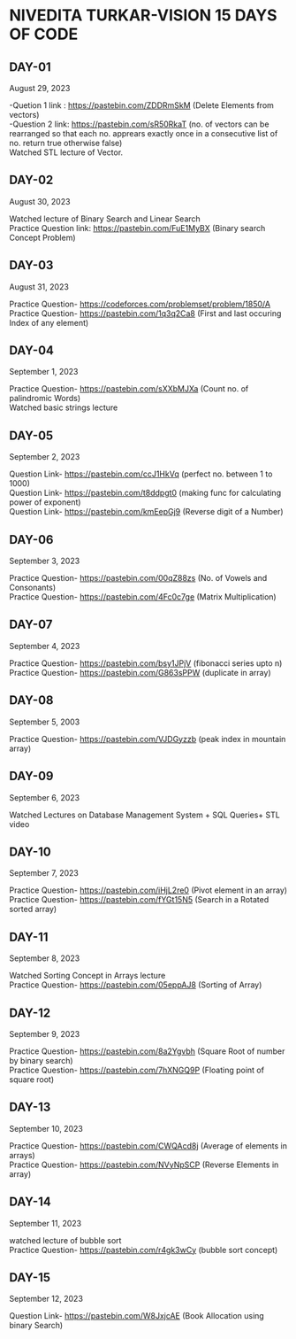 # NIVEDITA TURKAR-VISION 15 DAYS OF CODE 
## DAY-01 
August 29, 2023

-Quetion 1 link : https://pastebin.com/ZDDRmSkM (Delete Elements from vectors) <br>
-Question 2 link: https://pastebin.com/sR50RkaT (no. of vectors can be rearranged so that each no. apprears exactly once in a consecutive list of no. return true otherwise false) <br>
Watched STL lecture of Vector. <br>

## DAY-02
August 30, 2023

Watched lecture of Binary Search and Linear Search <br>
Practice Question link: https://pastebin.com/FuE1MyBX (Binary search Concept Problem)
## DAY-03
August 31, 2023

Practice Question- https://codeforces.com/problemset/problem/1850/A <br>
Practice Question- https://pastebin.com/1q3q2Ca8 (First and last occuring Index of any element)

## DAY-04
September 1, 2023

Practice Question- https://pastebin.com/sXXbMJXa (Count no. of palindromic Words) <br> 
Watched basic strings lecture

## DAY-05
September 2, 2023


Question Link- https://pastebin.com/ccJ1HkVq (perfect no. between 1 to 1000) <br>
Question Link- https://pastebin.com/t8ddpgt0 (making func for calculating power of exponent) <br>
Question Link- https://pastebin.com/kmEepGj9 (Reverse digit of a Number) 

## DAY-06
September 3, 2023

Practice Question- https://pastebin.com/00qZ88zs (No. of Vowels and Consonants) <br>
Practice Question- https://pastebin.com/4Fc0c7ge (Matrix Multiplication)

## DAY-07
September 4, 2023
 
Practice Question- https://pastebin.com/bsy1JPjV (fibonacci series upto n) <br>
Practice Question- https://pastebin.com/G863sPPW (duplicate in array) 

## DAY-08
September 5, 2003

Practice Question- https://pastebin.com/VJDGyzzb (peak index in mountain array)

## DAY-09
September 6, 2023


Watched Lectures on Database Management System + SQL Queries+ STL video


## DAY-10
September 7, 2023

Practice Question- https://pastebin.com/iHjL2re0 (Pivot element in an array) <br>
Practice Question- https://pastebin.com/fYGt15N5 (Search in a Rotated sorted array)

## DAY-11
September 8, 2023

Watched Sorting Concept in Arrays lecture <br>
Practice Question- https://pastebin.com/05eppAJ8 (Sorting of Array) <br>

## DAY-12
September 9, 2023

Practice Question- https://pastebin.com/8a2Ygvbh (Square Root of number by binary search)<br>
Practice Question- https://pastebin.com/7hXNGQ9P (Floating point of square root)

## DAY-13
September 10, 2023

Practice Question- https://pastebin.com/CWQAcd8j (Average of elements in arrays) <br>
Practice Question- https://pastebin.com/NVyNpSCP (Reverse Elements in array) 

## DAY-14
September 11, 2023

watched lecture of bubble sort <br>
Practice Question- https://pastebin.com/r4gk3wCy (bubble sort concept)

## DAY-15
September 12, 2023

Question Link- https://pastebin.com/W8JxjcAE (Book Allocation using binary Search) <br>


